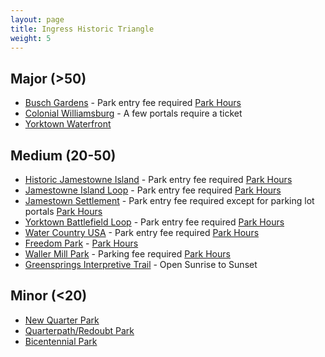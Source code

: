 ```yaml
---
layout: page
title: Ingress Historic Triangle
weight: 5
---
```


## Major (>50)

- [Busch Gardens](https://www.ingress.com/intel?ll=37.236624,-76.646504&z=17&pll=37.236624,-76.646504) - Park entry fee required [Park Hours](https://seaworldparks.com/en/buschgardens-williamsburg/park-info/park-hours?from=Top_Nav)
- [Colonial Williamsburg](https://www.ingress.com/intel?ll=37.27156,-76.693314&z=17&pll=37.27156,-76.693314) - A few portals require a ticket
- [Yorktown Waterfront](https://www.ingress.com/intel?ll=37.236009,-76.50917&z=17&pll=37.236009,-76.50917)

## Medium (20-50)

- [Historic Jamestowne Island](https://www.ingress.com/intel?ll=37.211026,-76.777262&z=17&pll=37.211026,-76.777262) - Park entry fee required [Park Hours](https://www.nps.gov/jame/planyourvisit/hours.htm)
- [Jamestowne Island Loop](https://www.ingress.com/intel?ll=37.211114,-76.773574&z=17&pll=37.211114,-76.773574) - Park entry fee required [Park Hours](https://www.nps.gov/jame/planyourvisit/hours.htm)
- [Jamestown Settlement](https://www.ingress.com/intel?ll=37.227067,-76.781889&z=17&pll=37.227067,-76.781889) - Park entry fee required except for parking lot portals [Park Hours](http://www.historyisfun.org/visit/directions/)
- [Yorktown Battlefield Loop](https://www.ingress.com/intel?ll=37.223025,-76.495863&z=17&pll=37.223025,-76.495863) - Park entry fee required [Park Hours](https://www.nps.gov/york/planyourvisit/fees.htm)
- [Water Country USA](https://www.ingress.com/intel?ll=37.262697,-76.636862&z=17&pll=37.262697,-76.636862) - Park entry fee required [Park Hours](https://watercountryusa.com/en/williamsburg/park-info/park-hours)
- [Freedom Park](https://www.ingress.com/intel?ll=37.318004,-76.800115&z=17&pll=37.318004,-76.800115) - [Park Hours](http://www.jamescitycountyva.gov/Facilities/Facility/Details/Freedom-Park-7)
- [Waller Mill Park](https://www.ingress.com/intel?ll=37.31751,-76.701134&z=17&pll=37.31751,-76.701134) - Parking fee required [Park Hours](http://www.williamsburgva.gov/government/department-i-z/parks-recreation/waller-mill-park)
- [Greensprings Interpretive Trail](https://www.ingress.com/intel?ll=37.249401,-76.787292&z=17&pll=37.249401,-76.787292) - Open Sunrise to Sunset

## Minor (<20)

- [New Quarter Park](https://www.ingress.com/intel?ll=37.294362,-76.645719&z=17&pll=37.294362,-76.645719)
- [Quarterpath/Redoubt Park](https://www.ingress.com/intel?ll=37.261773,-76.682305&z=17&pll=37.261773,-76.682305)
- [Bicentennial Park](https://www.ingress.com/intel?ll=37.267359,-76.705748&z=17&pll=37.267359,-76.705748)
